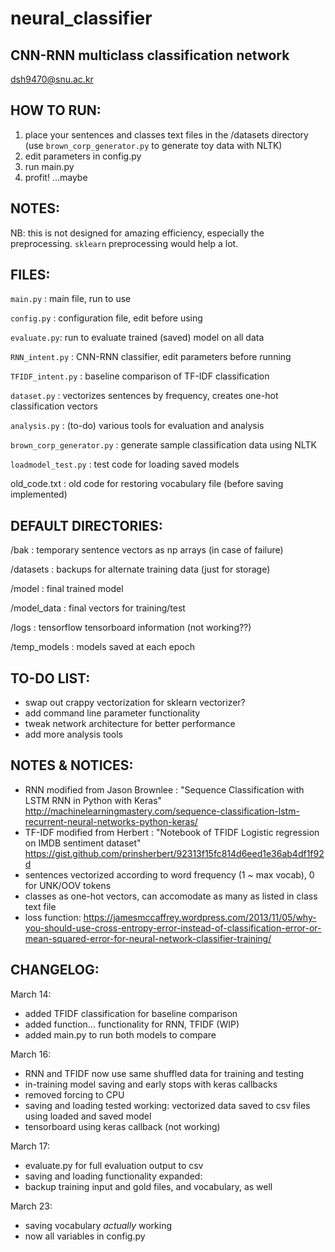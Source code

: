 # neural_classifier

## CNN-RNN multiclass classification network
dsh9470@snu.ac.kr

## HOW TO RUN:
1. place your sentences and classes text files in the /datasets directory (use `brown_corp_generator.py` to generate toy data with NLTK)
2. edit parameters in config.py
3. run main.py
4. profit! ...maybe

## NOTES:
NB: this is not designed for amazing efficiency, especially the preprocessing. `sklearn` preprocessing would help a lot.

## FILES:
`main.py` : main file, run to use

`config.py` : configuration file, edit before using

`evaluate.py`: run to evaluate trained (saved) model on all data

`RNN_intent.py` : CNN-RNN classifier, edit parameters before running

`TFIDF_intent.py` : baseline comparison of TF-IDF classification

`dataset.py` : vectorizes sentences by frequency, creates one-hot classification vectors

`analysis.py` : (to-do) various tools for evaluation and analysis

`brown_corp_generator.py` : generate sample classification data using NLTK

`loadmodel_test.py` : test code for loading saved models

old_code.txt : old code for restoring vocabulary file (before saving implemented)


## DEFAULT DIRECTORIES:
/bak : temporary sentence vectors as np arrays (in case of failure)

/datasets : backups for alternate training data (just for storage)

/model : final trained model

/model_data : final vectors for training/test

/logs : tensorflow tensorboard information (not working??)

/temp_models : models saved at each epoch


## TO-DO LIST:
- swap out crappy vectorization for sklearn vectorizer?
- add command line parameter functionality
- tweak network architecture for better performance
- add more analysis tools



## NOTES & NOTICES:
- RNN modified from Jason Brownlee : "Sequence Classification with LSTM RNN in Python with Keras"
  http://machinelearningmastery.com/sequence-classification-lstm-recurrent-neural-networks-python-keras/
- TF-IDF modified from Herbert : "Notebook of TFIDF Logistic regression on IMDB sentiment dataset"
  https://gist.github.com/prinsherbert/92313f15fc814d6eed1e36ab4df1f92d
- sentences vectorized according to word frequency (1 ~ max vocab), 0 for UNK/OOV tokens
- classes as one-hot vectors, can accomodate as many as listed in class text file
- loss function: https://jamesmccaffrey.wordpress.com/2013/11/05/why-you-should-use-cross-entropy-error-instead-of-classification-error-or-mean-squared-error-for-neural-network-classifier-training/


## CHANGELOG:

March 14:
- added TFIDF classification for baseline comparison
- added function... functionality for RNN, TFIDF (WIP)
- added main.py to run both models to compare

March 16:
- RNN and TFIDF now use same shuffled data for training and testing
- in-training model saving and early stops with keras callbacks
- removed forcing to CPU
- saving and loading tested working:
  vectorized data saved to csv files
  using loaded and saved model
- tensorboard using keras callback (not working)

March 17:
- evaluate.py for full evaluation output to csv
- saving and loading functionality expanded:
- backup training input and gold files, and vocabulary, as well

March 23:
- saving vocabulary *actually* working
- now all variables in config.py






